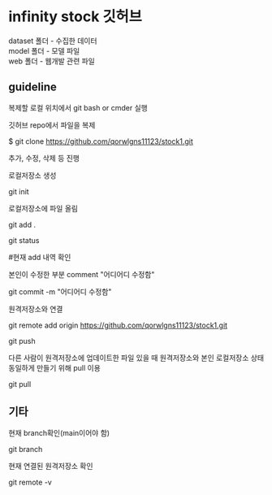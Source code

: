 # infinity stock 깃허브

dataset 폴더 - 수집한 데이터  
model 폴더 - 모델 파일  
web 폴더 - 웹개발 관련 파일



## guideline

복제할 로컬 위치에서 git bash or cmder 실행



깃허브 repo에서 파일을 복제

$ git clone https://github.com/qorwlgns11123/stock1.git



추가, 수정, 삭제 등 진행



로컬저장소 생성

git init



로컬저장소에 파일 올림

git add .



git status

#현재 add 내역 확인



본인이 수정한 부분 comment "어디어디 수정함"

git commit -m "어디어디 수정함"



원격저장소와 연결

git remote add origin https://github.com/qorwlgns11123/stock1.git

git push



다른 사람이 원격저장소에 업데이트한 파일 있을 때 원격저장소와 본인 로컬저장소 상태 동일하게 만들기 위해 pull 이용

git pull





## 기타

현재 branch확인(main이어야 함)

git branch



현재 연결된 원격저장소 확인

git remote -v

